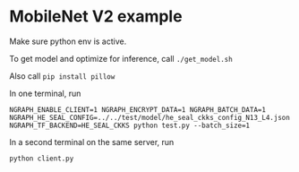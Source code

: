 

# MobileNet V2 example

Make sure python env is active.

To get model and optimize for inference, call `./get_model.sh`

Also call `pip install pillow`

In one terminal, run
```
NGRAPH_ENABLE_CLIENT=1 NGRAPH_ENCRYPT_DATA=1 NGRAPH_BATCH_DATA=1 NGRAPH_HE_SEAL_CONFIG=../../test/model/he_seal_ckks_config_N13_L4.json NGRAPH_TF_BACKEND=HE_SEAL_CKKS python test.py --batch_size=1
```


In a second terminal on the same server, run
```
python client.py
```